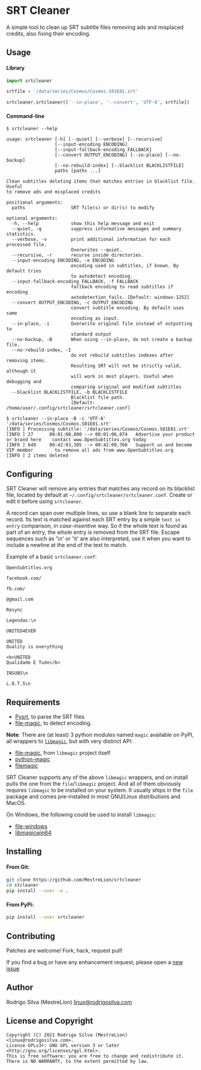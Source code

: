 SRT Cleaner
===========

A simple tool to clean up SRT subtitle files removing ads and misplaced credits,
also fixing their encoding.


Usage
-----

#### Library

```python
import srtcleaner

srtfile = '/data/series/Cosmos/Cosmos.S01E01.srt'

srtcleaner.srtcleaner(['--in-place', '--convert', 'UTF-8', srtfile])
```

#### Command-line

```
$ srtcleaner --help

usage: srtcleaner [-h] [--quiet] [--verbose] [--recursive]
                  [--input-encoding ENCODING]
                  [--input-fallback-encoding FALLBACK]
                  [--convert OUTPUT_ENCODING] [--in-place] [--no-backup]
                  [--no-rebuild-index] [--blacklist BLACKLISTFILE]
                  paths [paths ...]

Clean subtitles deleting items that matches entries in blacklist file. Useful
to remove ads and misplaced credits

positional arguments:
  paths                 SRT file(s) or dir(s) to modify

optional arguments:
  -h, --help            show this help message and exit
  --quiet, -q           suppress informative messages and summary statistics.
  --verbose, -v         print additional information for each processed file.
                        Overwrites --quiet.
  --recursive, -r       recurse inside directories.
  --input-encoding ENCODING, -e ENCODING
                        encoding used in subtitles, if known. By default tries
                        to autodetect encoding.
  --input-fallback-encoding FALLBACK, -f FALLBACK
                        fallback encoding to read subtitles if encoding
                        autodetection fails. [Default: windows-1252]
  --convert OUTPUT_ENCODING, -c OUTPUT_ENCODING
                        convert subtitle encoding. By default uses same
                        encoding as input.
  --in-place, -i        Overwrite original file instead of outputting to
                        standard output
  --no-backup, -B       When using --in-place, do not create a backup file.
  --no-rebuild-index, -I
                        do not rebuild subtitles indexes after removing items.
                        Resulting SRT will not be strictly valid, although it
                        will work in most players. Useful when debugging and
                        comparing original and modified subtitles
  --blacklist BLACKLISTFILE, -b BLACKLISTFILE
                        Blacklist file path.
                        [Default: /home/user/.config/srtcleaner/srtcleaner.conf]

$ srtcleaner --in-place -B -c 'UTF-8' '/data/series/Cosmos/Cosmos.S01E01.srt'
[INFO ] Processing subtitle: '/data/series/Cosmos/Cosmos.S01E01.srt'
[INFO ] 27      00:01:00,000 --> 00:01:06,074   Advertise your product or brand here    contact www.OpenSubtitles.org today
[INFO ] 649     00:42:03,305 --> 00:42:09,768   Support us and become VIP member        to remove all ads from www.OpenSubtitles.org
[INFO ] 2 items deleted
```


Configuring
-----------

SRT Cleaner will remove any entries that matches any record on its blacklist file,
located by default at `~/.config/srtcleaner/srtcleaner.conf`. Create or edit it
before using `srtcleaner`.

A record can span over multiple lines, so use a blank line to separate each record.
Its text is matched against each SRT entry by a simple `text in entry` comparison,
in _case-insentive_ way. So if the whole text is found as part of an entry, the whole
entry is removed from the SRT file. Escape sequences such as '\n' or '\t' are also
interpreted, use it when you want to include a newline at the end of the text to match.

Example of a basic `srtcleaner.conf`:
```
OpenSubtitles.org

facebook.com/

fb.com/

@gmail.com

Resync

Legendas:\n

UNITED4EVER

UNITED
Quality is everything

<b>UNITED
Qualidade É Tudo</b>

INSUBS\n

L.O.T.S\n
```


Requirements
------------
- [Pysrt](https://github.com/byroot/pysrt), to parse the SRT files
- [file-magic](https://github.com/file/file), to detect encoding.

**Note**: There are (at least) 3 python modules named `magic` available on
PyPI, all wrappers to [`libmagic`](https://github.com/file/file),
but with very distinct API:

  - [file-magic](https://github.com/file/file), from `libmagic` project itself
  - [python-magic](https://github.com/ahupp/python-magic)
  - [filemagic](https://github.com/aliles/filemagic)

SRT Cleaner supports any of the above `libmagic` wrappers, and on install pulls
the one from the `file`/`libmagic` project. And all of them obviously requires
`libmagic` to be installed on your system. It usually ships in the `file`
package and comes pre-installed in most GNU/Linux distributions and MacOS.

On Windows, the following could be used to install `libmagic`:
- [file-windows](https://github.com/nscaife/file-windows)
- [libmagicwin64](https://github.com/pidydx/libmagicwin64)


Installing
----------

#### From Git:

```sh
git clone https://github.com/MestreLion/srtcleaner
cd stcleaner
pip install --user -e .
```

#### From PyPi:

```sh
pip install --user srtcleaner
```


Contributing
------------

Patches are welcome! Fork, hack, request pull!

If you find a bug or have any enhancement request, please open a
[new issue](https://github.com/MestreLion/srtcleaner/issues/new)


Author
------

Rodrigo Silva (MestreLion) <linux@rodrigosilva.com>


License and Copyright
---------------------
```
Copyright (C) 2021 Rodrigo Silva (MestreLion) <linux@rodrigosilva.com>.
License GPLv3+: GNU GPL version 3 or later <http://gnu.org/licenses/gpl.html>.
This is free software: you are free to change and redistribute it.
There is NO WARRANTY, to the extent permitted by law.
```
